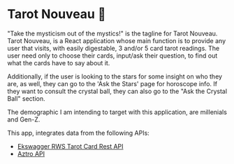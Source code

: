 # Tarot Nouveau 🔮

"Take the mysticism out of the mystics!" is the tagline for Tarot Nouveau. 
Tarot Nouveau, is a React application whose main function is to provide any user that visits, with easily digestable, 3 and/or 5 card tarot readings. 
The user need only to choose their cards, input/ask their question, to find out what the cards have to say about it.

Additionally, if the user is looking to the stars for some insight on who they are, as well, they can go to the 'Ask the Stars' page for horoscope info. 
If they want to consult the crystal ball, they can also go to the "Ask the Crystal Ball" section. 

The demographic I am intending to target with this application, are millenials and Gen-Z. 

This app, integrates data from the following APIs:
<ul>
<li><a href="https://app.swaggerhub.com/apis/ekswagger/rws-tarot_card_api/1.0.0">Ekswagger RWS Tarot Card Rest API</a></li>
<li><a href="https://aztro.sameerkumar.website/">Aztro API</a></li>
</ul>


